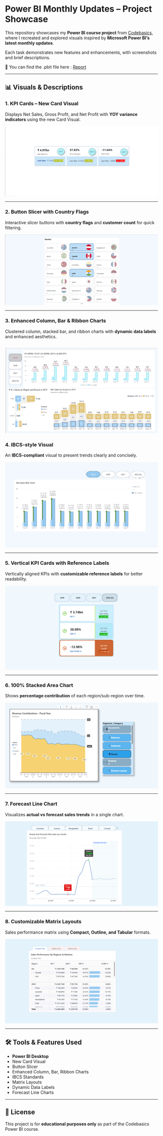 # Power BI Monthly Updates – Project Showcase

This repository showcases my **Power BI course project** from [Codebasics](https://codebasics.io), where I recreated and explored visuals inspired by **Microsoft Power BI’s latest monthly updates**.

Each task demonstrates new features and enhancements, with screenshots and brief descriptions.

🔗 You can find the .pbit file here : [Report](https://github.com/varun0906-da/BI-360-Insights/blob/main/chapter_7_bi360_vp_p%26l_structure_12.12_Executive_view.pbit)

---

## 📊 Visuals & Descriptions

### 1. KPI Cards – New Card Visual
Displays Net Sales, Gross Profit, and Net Profit with **YOY variance indicators** using the new Card Visual.

![KPI Cards](https://github.com/varun0906-da/Power_Bi_Monthly_Updates_Task/blob/main/Task_1.png)  


---

### 2. Button Slicer with Country Flags
Interactive slicer buttons with **country flags** and **customer count** for quick filtering.

![Button Slicer](https://github.com/varun0906-da/Power_Bi_Monthly_Updates_Task/blob/main/Task_2.png)  


---

### 3. Enhanced Column, Bar & Ribbon Charts
 Clustered column, stacked bar, and ribbon charts with **dynamic data labels** and enhanced aesthetics.

![Enhanced Charts](https://github.com/varun0906-da/Power_Bi_Monthly_Updates_Task/blob/main/Task_3.png) 
---

### 4. IBCS-style Visual

An **IBCS-compliant** visual to present trends clearly and concisely.

![IBCS Visual](https://github.com/varun0906-da/Power_Bi_Monthly_Updates_Task/blob/main/Task_4.png)  


---

### 5. Vertical KPI Cards with Reference Labels

Vertically aligned KPIs with **customizable reference labels** for better readability.

![Vertical KPI](https://github.com/varun0906-da/Power_Bi_Monthly_Updates_Task/blob/main/Task_5.png)  


---

### 6. 100% Stacked Area Chart

Shows **percentage contribution** of each region/sub-region over time.

![Stacked Area Chart](https://github.com/varun0906-da/Power_Bi_Monthly_Updates_Task/blob/main/Task_6.png)  


---

### 7. Forecast Line Chart

Visualizes **actual vs forecast sales trends** in a single chart.

![Forecast Chart](https://github.com/varun0906-da/Power_Bi_Monthly_Updates_Task/blob/main/Task_7.png)  


---

### 8. Customizable Matrix Layouts
  
Sales performance matrix using **Compact, Outline, and Tabular** formats.

![Matrix Layouts](https://github.com/varun0906-da/Power_Bi_Monthly_Updates_Task/blob/main/Task_8.png)

---

## 🛠 Tools & Features Used
- **Power BI Desktop**
- New Card Visual
- Button Slicer
- Enhanced Column, Bar, Ribbon Charts
- IBCS Standards
- Matrix Layouts
- Dynamic Data Labels
- Forecast Line Charts

---

## 📜 License
This project is for **educational purposes only** as part of the Codebasics Power BI course.
